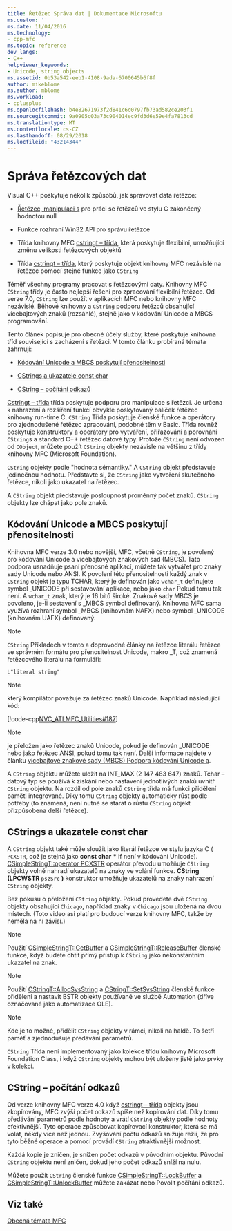 ```yaml
---
title: Řetězec Správa dat | Dokumentace Microsoftu
ms.custom: ''
ms.date: 11/04/2016
ms.technology:
- cpp-mfc
ms.topic: reference
dev_langs:
- C++
helpviewer_keywords:
- Unicode, string objects
ms.assetid: 0b53a542-eeb1-4108-9ada-6700645b6f8f
author: mikeblome
ms.author: mblome
ms.workload:
- cplusplus
ms.openlocfilehash: b4e82671973f2d841c6c0797fb73ad582ce203f1
ms.sourcegitcommit: 9a0905c03a73c904014ec9fd3d6e59e4fa7813cd
ms.translationtype: MT
ms.contentlocale: cs-CZ
ms.lasthandoff: 08/29/2018
ms.locfileid: "43214344"
---
```

# <a name="string-data-management"></a>Správa řetězcových dat
Visual C++ poskytuje několik způsobů, jak spravovat data řetězce:  
  
-   [Řetězec, manipulaci s](../c-runtime-library/string-manipulation-crt.md) pro práci se řetězců ve stylu C zakončený hodnotou null  
  
-   Funkce rozhraní Win32 API pro správu řetězce  
  
-   Třída knihovny MFC [cstringt – třída](../atl-mfc-shared/reference/cstringt-class.md), která poskytuje flexibilní, umožňující změnu velikosti řetězcových objektů  
  
-   Třída [cstringt – třída](../atl-mfc-shared/reference/cstringt-class.md), který poskytuje objekt knihovny MFC nezávislé na řetězec pomocí stejné funkce jako `CString`  
  
 Téměř všechny programy pracovat s řetězcovými daty. Knihovny MFC `CString` třídy je často nejlepší řešení pro zpracování flexibilní řetězce. Od verze 7.0, `CString` lze použít v aplikacích MFC nebo knihovny MFC nezávislé. Běhové knihovny a `CString` podporu řetězců obsahující vícebajtových znaků (rozsáhlé), stejně jako v kódování Unicode a MBCS programování.  
  
 Tento článek popisuje pro obecné účely služby, které poskytuje knihovna tříd související s zacházení s řetězci. V tomto článku probíraná témata zahrnují:  
  
-   [Kódování Unicode a MBCS poskytují přenositelnosti](#_core_unicode_and_mbcs_provide_portability)  
  
-   [CStrings a ukazatele const char](#_core_cstrings_and_const_char_pointers)  
  
-   [CString – počítání odkazů](#_core_cstring_reference_counting)  
  
 [Cstringt – třída](../atl-mfc-shared/reference/cstringt-class.md) třída poskytuje podporu pro manipulace s řetězci. Je určena k nahrazení a rozšíření funkcí obvykle poskytovaný balíček řetězec knihovny run-time C. `CString` Třída poskytuje členské funkce a operátory pro zjednodušené řetězec zpracování, podobné těm v Basic. Třída rovněž poskytuje konstruktory a operátory pro vytváření, přiřazování a porovnání `CString`s a standard C++ řetězec datové typy. Protože `CString` není odvozen od `CObject`, můžete použít `CString` objekty nezávisle na většinu z třídy knihovny MFC (Microsoft Foundation).  
  
 `CString` objekty podle "hodnota sémantiky." A `CString` objekt představuje jedinečnou hodnotu. Představte si, že `CString` jako vytvoření skutečného řetězce, nikoli jako ukazatel na řetězec.  
  
 A `CString` objekt představuje posloupnost proměnný počet znaků. `CString` objekty lze chápat jako pole znaků.  
  
##  <a name="_core_unicode_and_mbcs_provide_portability"></a> Kódování Unicode a MBCS poskytují přenositelnosti  
 Knihovna MFC verze 3.0 nebo novější, MFC, včetně `CString`, je povolený pro kódování Unicode a vícebajtových znakových sad (MBCS). Tato podpora usnadňuje psaní přenosné aplikací, můžete tak vytvářet pro znaky sady Unicode nebo ANSI. K povolení této přenositelnosti každý znak v `CString` objekt je typu TCHAR, který je definován jako `wchar_t` definujete symbol _UNICODE při sestavování aplikace, nebo jako `char` Pokud tomu tak není. A `wchar_t` znak, který je 16 bitů široké. Znakové sady MBCS je povoleno, je-li sestavení s _MBCS symbol definovaný. Knihovna MFC sama využívá rozhraní symbol _MBCS (knihovnám NAFX) nebo symbol _UNICODE (knihovnám UAFX) definovaný.  
  
> [!NOTE]
>  `CString` Příkladech v tomto a doprovodné články na řetězce literálu řetězce ve správném formátu pro přenositelnost Unicode, makro _T, což znamená řetězcového literálu na formuláři:  
  
 `L"literal string"`  
  
> [!NOTE]
>  který kompilátor považuje za řetězec znaků Unicode. Například následující kód:  
  
 [!code-cpp[NVC_ATLMFC_Utilities#187](../atl-mfc-shared/codesnippet/cpp/string-data-management_1.cpp)]  
  
> [!NOTE]
>  je přeložen jako řetězec znaků Unicode, pokud je definován _UNICODE nebo jako řetězec ANSI, pokud tomu tak není. Další informace najdete v článku [vícebajtové znakové sady (MBCS) Podpora kódování Unicode a](../atl-mfc-shared/unicode-and-multibyte-character-set-mbcs-support.md).  
  
 A `CString` objektu můžete uložit na INT_MAX (2 147 483 647) znaků. Tchar – datový typ se používá k získání nebo nastavení jednotlivých znaků uvnitř `CString` objektu. Na rozdíl od pole znaků `CString` třída má funkci přidělení paměti integrované. Díky tomu `CString` objekty automaticky růst podle potřeby (to znamená, není nutné se starat o růstu `CString` objekt přizpůsobena delší řetězce).  
  
##  <a name="_core_cstrings_and_const_char_pointers"></a> CStrings a ukazatele const char  
 A `CString` objekt také může sloužit jako literál řetězce ve stylu jazyka C ( `PCXSTR`, což je stejná jako **const char** <strong>\*</strong> if není v kódování Unicode). [CSimpleStringT::operator PCXSTR](../atl-mfc-shared/reference/csimplestringt-class.md#operator_pcxstr) operátor převodu umožňuje `CString` objekty volně nahradí ukazatelů na znaky ve volání funkce. **CString (LPCWSTR** `pszSrc` **)** konstruktor umožňuje ukazatelů na znaky nahrazení `CString` objekty.  
  
 Bez pokusu o přeložení `CString` objekty. Pokud provedete dvě `CString` objekty obsahující `Chicago`, například znaky v `Chicago` jsou uložená na dvou místech. (Toto video asi platí pro budoucí verze knihovny MFC, takže by neměla na ní závisí.)  
  
> [!NOTE]
>  Použití [CSimpleStringT::GetBuffer](../atl-mfc-shared/reference/csimplestringt-class.md#getbuffer) a [CSimpleStringT::ReleaseBuffer](../atl-mfc-shared/reference/csimplestringt-class.md#releasebuffer) členské funkce, když budete chtít přímý přístup k `CString` jako nekonstantním ukazatel na znak.  
  
> [!NOTE]
>  Použití [CStringT::AllocSysString](../atl-mfc-shared/reference/cstringt-class.md#allocsysstring) a [CStringT::SetSysString](../atl-mfc-shared/reference/cstringt-class.md#setsysstring) členské funkce přidělení a nastavit BSTR objekty používané ve službě Automation (dříve označované jako automatizace OLE).  
  
> [!NOTE]
>  Kde je to možné, přidělit `CString` objekty v rámci, nikoli na haldě. To šetří paměť a zjednodušuje předávání parametrů.  
  
 `CString` Třída není implementovaný jako kolekce třídu knihovny Microsoft Foundation Class, i když `CString` objekty mohou být uloženy jistě jako prvky v kolekci.  
  
##  <a name="_core_cstring_reference_counting"></a> CString – počítání odkazů  
 Od verze knihovny MFC verze 4.0 když [cstringt – třída](../atl-mfc-shared/reference/cstringt-class.md) objekty jsou zkopírovány, MFC zvýší počet odkazů spíše než kopírování dat. Díky tomu předávání parametrů podle hodnoty a vrátí `CString` objekty podle hodnoty efektivnější. Tyto operace způsobovat kopírovací konstruktor, která se má volat, někdy více než jednou. Zvyšování počtu odkazů snižuje režii, že pro tyto běžné operace a pomocí provádí `CString` atraktivnější možnost.  
  
 Každá kopie je zničen, je snížen počet odkazů v původním objektu. Původní `CString` objektu není zničen, dokud jeho počet odkazů sníží na nulu.  
  
 Můžete použít `CString` členské funkce [CSimpleStringT::LockBuffer](../atl-mfc-shared/reference/csimplestringt-class.md#lockbuffer) a [CSimpleStringT::UnlockBuffer](../atl-mfc-shared/reference/csimplestringt-class.md#unlockbuffer) můžete zakázat nebo Povolit počítání odkazů.  
  
## <a name="see-also"></a>Viz také  
 [Obecná témata MFC](../mfc/general-mfc-topics.md)

